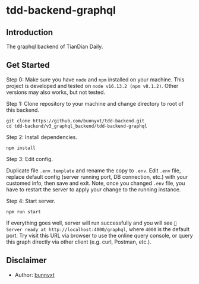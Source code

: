 # tdd-backend-graphql

## Introduction

The graphql backend of TianDian Daily.

## Get Started

Step 0: Make sure you have `node` and `npm` installed on your machine. This project is developed and tested on `node v16.13.2 (npm v8.1.2)`. Other versions may also works, but not tested.

Step 1: Clone repository to your machine and change directory to root of this backend.

```
git clone https://github.com/bunnyxt/tdd-backend.git
cd tdd-backend/v3_graphql_backend/tdd-backend-graphql
```

Step 2: Install dependencies.

```
npm install
```

Step 3: Edit config.

Duplicate file `.env.template` and rename the copy to `.env`. Edit `.env` file, replace default config (server running port, DB connection, etc.) with your customed info, then save and exit. Note, once you changed `.env` file, you have to restart the server to apply your change to the running instance. 

Step 4: Start server.

```
npm run start
```

If everything goes well, server will run successfully and you will see `🚀 Server ready at http://localhost:4000/graphql`, where `4000` is the default port. Try visit this URL via browser to use the online query console, or query this graph directly via other client (e.g. curl, Postman, etc.).

## Disclaimer 

- Author: [bunnyxt](https://github.com/bunnyxt)
